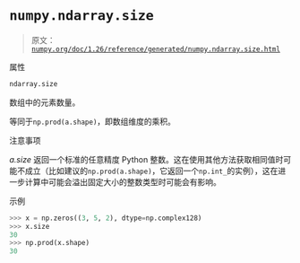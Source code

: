 # `numpy.ndarray.size`

> 原文：[`numpy.org/doc/1.26/reference/generated/numpy.ndarray.size.html`](https://numpy.org/doc/1.26/reference/generated/numpy.ndarray.size.html)

属性

```py
ndarray.size
```

数组中的元素数量。

等同于`np.prod(a.shape)`，即数组维度的乘积。

注意事项

*a.size* 返回一个标准的任意精度 Python 整数。这在使用其他方法获取相同值时可能不成立（比如建议的`np.prod(a.shape)`，它返回一个`np.int_`的实例），这在进一步计算中可能会溢出固定大小的整数类型时可能会有影响。

示例

```py
>>> x = np.zeros((3, 5, 2), dtype=np.complex128)
>>> x.size
30
>>> np.prod(x.shape)
30 
```
